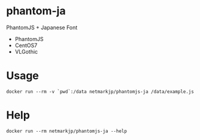 phantom-ja
====================

PhantomJS + Japanese Font

- PhantomJS
- CentOS7
- VLGothic

# Usage

```
docker run --rm -v `pwd`:/data netmarkjp/phantomjs-ja /data/example.js
```

# Help

```
docker run --rm netmarkjp/phantomjs-ja --help
```

